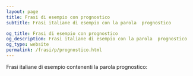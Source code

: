 ```yaml
---
layout: page
title: Frasi di esempio con prognostico 
subtitle: Frasi italiane di esempio con la parola  prognostico

og_title: Frasi di esempio con prognostico 
og_description: Frasi italiane di esempio con la parola  prognostico
og_type: website
permalink: /frasi/p/prognostico.html
---
```


Frasi italiane di esempio contenenti la parola prognostico:



